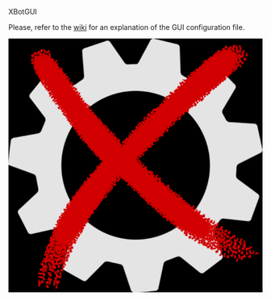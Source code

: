XBotGUI

Please, refer to the [wiki](https://github.com/ADVRHumanoids/XBotGUI/wiki) for an explanation of the GUI configuration file.

![](resources/logo.png)
